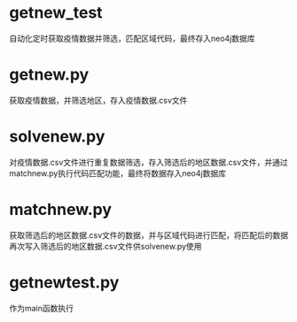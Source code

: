 # getnew_test
自动化定时获取疫情数据并筛选，匹配区域代码，最终存入neo4j数据库
# getnew.py
获取疫情数据，并筛选地区，存入疫情数据.csv文件
# solvenew.py
对疫情数据.csv文件进行重复数据筛选，存入筛选后的地区数据.csv文件，并通过matchnew.py执行代码匹配功能，最终将数据存入neo4j数据库
# matchnew.py
获取筛选后的地区数据.csv文件的数据，并与区域代码进行匹配，将匹配后的数据再次写入筛选后的地区数据.csv文件供solvenew.py使用
# getnewtest.py
作为main函数执行

